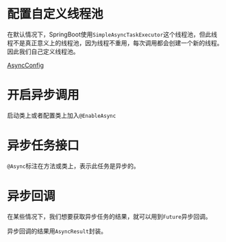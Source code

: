 # 配置自定义线程池

在默认情况下，SpringBoot使用`SimpleAsyncTaskExecutor`这个线程池，但此线程不是真正意义上的线程池，因为线程不重用，每次调用都会创建一个新的线程。因此我们自己定义线程池。

[AsyncConfig](https://github.com/FeiChaoyu/SpringBoot-Tutorials/blob/master/AsyncTask/src/main/java/com/feichaoyu/async/config/AsyncConfig.java)



#  开启异步调用

启动类上或者配置类上加入`@EnableAsync`



# 异步任务接口

`@Async`标注在方法或类上，表示此任务是异步的。



# 异步回调

在某些情况下，我们想要获取异步任务的结果，就可以用到`Future`异步回调。

异步回调的结果用`AsyncResult`封装。